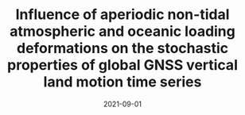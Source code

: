 ---
title: "Influence of aperiodic non-tidal atmospheric and oceanic loading deformations on the stochastic properties of global GNSS vertical land motion time series"
collection: publications
permalink: /publication/2021_Gobron_JGRSE_NTAOL
date: 2021-09-01
venue: 'Journal of Geophysical Research: Solid Earth'
paperurl: 'https://doi.org/10.1029/2021JB022370'
citation: 'Gobron, K., Rebischung, P., Van Camp, M., Demoulin, A., & de Viron, O. (2021).&quot;Influence of Aperiodic Non-Tidal Atmospheric and Oceanic Loading Deformations on the Stochastic Properties of Global GNSS Vertical Land Motion Time Series.&quot; <i>Journal of Geophysical Research: Solid Earth</i>. 126(9).'
---
